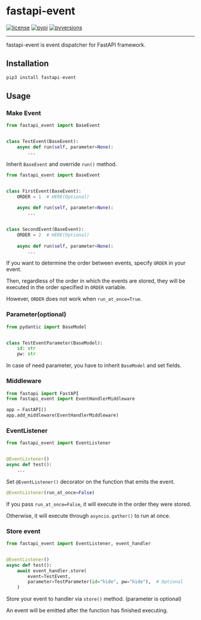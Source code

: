 # fastapi-event
[![license]](/LICENSE)
[![pypi]](https://pypi.org/project/fastapi-event/)
[![pyversions]](http://pypi.python.org/pypi/fastapi-event)

---

fastapi-event is event dispatcher for FastAPI framework.

## Installation

```python
pip3 install fastapi-event
```

## Usage

### Make Event

```python
from fastapi_event import BaseEvent


class TestEvent(BaseEvent):
    async def run(self, parameter=None):
        ...
```

Inherit `BaseEvent` and override `run()` method.

```python
from fastapi_event import BaseEvent


class FirstEvent(BaseEvent):
    ORDER = 1  # HERE(Optional)
    
    async def run(self, parameter=None):
        ...


class SecondEvent(BaseEvent):
    ORDER = 2  # HERE(Optional)
    
    async def run(self, parameter=None):
        ...
```

If you want to determine the order between events, specify `ORDER` in your event. 

Then, regardless of the order in which the events are stored, they will be executed in the order specified in `ORDER` variable.

However, `ORDER` does not work when `run_at_once=True`.

### Parameter(optional)

```python
from pydantic import BaseModel


class TestEventParameter(BaseModel):
    id: str
    pw: str
```

In case of need parameter, you have to inherit `BaseModel` and set fields.

### Middleware

```python
from fastapi import FastAPI
from fastapi_event import EventHandlerMiddleware

app = FastAPI()
app.add_middleware(EventHandlerMiddleware)
```

### EventListener

```python
from fastapi_event import EventListener


@EventListener()
async def test():
    ...
```

Set `@EventListener()` decorator on the function that emits the event.

```python
@EventListener(run_at_once=False)
```

If you pass `run_at_once=False`, it will execute in the order they were stored. 

Otherwise, it will execute through `asyncio.gather()` to run at once.

### Store event

```python
from fastapi_event import EventListener, event_handler


@EventListener()
async def test():
    await event_handler.store(
        event=TestEvent,
        parameter=TestParameter(id="hide", pw="hide"),  # Optional
    )
```

Store your event to handler via `store()` method. (parameter is optional)

An event will be emitted after the function has finished executing.

[license]: https://img.shields.io/badge/License-Apache%202.0-blue.svg
[pypi]: https://img.shields.io/pypi/v/fastapi-event
[pyversions]: https://img.shields.io/pypi/pyversions/fastapi-event